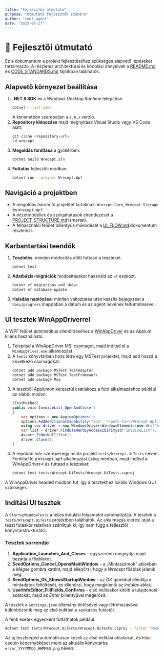 ```yaml
---
title: "Fejlesztői útmutató"
purpose: "Útmutató fejlesztők számára"
author: "root_agent"
date: "2025-06-27"
---
```


# 📙 Fejlesztői útmutató

Ez a dokumentum a projekt fejlesztéséhez szükséges alapvető lépéseket tartalmazza. A részletes architektúrai és kódolási irányelvek a [README.md](../README.md) és [CODE_STANDARDS.md](../CODE_STANDARDS.md) fájlokban találhatók.

## Alapvető környezet beállítása

1. **.NET 8 SDK** és a *Windows Desktop Runtime* telepítése.
   ```bash
   dotnet --list-sdks
   ```
   A kimenetben szerepeljen a `8.0.x` verzió.
2. **Repository klónozása** majd megnyitása Visual Studio vagy VS Code alatt.
   ```bash
   git clone <repository-url>
   cd wrecept
   ```
3. **Megoldás fordítása** a gyökérben:
   ```bash
   dotnet build Wrecept.sln
   ```
4. **Futtatás** fejlesztői módban:
   ```bash
   dotnet run --project Wrecept.Wpf
   ```

## Navigáció a projektben

- A megoldás három fő projektet tartalmaz: `Wrecept.Core`, `Wrecept.Storage` és `Wrecept.Wpf`.
- A nézetmodellek és szolgáltatások elrendezését a [PROJECT_STRUCTURE.md](../PROJECT_STRUCTURE.md) ismerteti.
- A felhasználói felület billentyűs működését a [UI_FLOW.md](../UI_FLOW.md) dokumentum részletezi.

## Karbantartási teendők

1. **Tesztelés**: minden módosítás előtt futtasd a teszteket.
   ```bash
   dotnet test
   ```
2. **Adatbázis-migrációk** módosításakor használd az `ef` eszközt.
   ```bash
   dotnet ef migrations add <Név>
   dotnet ef database update
   ```
3. **Haladás naplózása**: minden változtatás után készíts bejegyzést a `docs/progress` mappában a dátum és az agent nevének feltüntetésével.



## UI tesztek WinAppDriverrel

A WPF felület automatikus ellenőrzéséhez a [WinAppDriver](https://github.com/microsoft/WinAppDriver) és az Appium kliens használható.

1. Telepítsd a WinAppDriver MSI csomagot, majd indítsd el a `WinAppDriver.exe` alkalmazást.
2. A `tests` könyvtárban hozz létre egy MSTest projektet, majd add hozzá a következő csomagokat:
   ```bash
   dotnet add package MSTest.TestAdapter
   dotnet add package MSTest.TestFramework
   dotnet add package Moq
   ```
3. A tesztből Appiumon keresztül csatlakozz a futó alkalmazáshoz például az alábbi módon:
   ```csharp
   [TestMethod]
   public void InvoiceList_OpenAndClose()
   {
       var options = new AppiumOptions();
       options.AddAdditionalCapability("app", "<path-to>\\Wrecept.Wpf.exe");
       using var driver = new WindowsDriver<WindowsElement>(new Uri("http://127.0.0.1:4723"), options);
       var list = driver.FindElementByAccessibilityId("InvoiceList");
       Assert.IsNotNull(list);
       driver.Close();
   }
   ```
4. A repóban már szerepel egy minta projekt `tests/Wrecept.UiTests` néven.
   Fordítsd le a `Wrecept.Wpf` alkalmazást `Debug` módban, majd indítsd a WinAppDriver-t és futtasd a teszteket:
   ```bash
   dotnet test tests/Wrecept.UiTests/Wrecept.UiTests.csproj
   ```
A WinAppDriver headed módban fut, így a tesztekhez lokális Windows GUI szükséges.

## Indítási UI tesztek

A `StartupWindowTests` a teljes indulási folyamatot automatizálja. A tesztek a
`tests/Wrecept.UiTests` projektben találhatók. Az alkalmazás elérési útját
a teszt futáskor relatívan számítjuk ki,
így nem függ a fejlesztői könyvtárstruktúrától.

### Tesztek sorrendje

1. **Application_Launches_And_Closes** – egyszerűen megnyitja majd bezárja a főablakot.
2. **SeedOptions_Cancel_OpensMainWindow** – a „Mintaszámok” ablakban a *Mégse* gombra kattint, majd ellenőrzi, hogy a *Wrecept* főablak jelenik meg.
3. **SeedOptions_Ok_ShowsStartupWindow** – az *OK* gombbal elindítja a mintadatok feltöltését, és ellenőrzi, hogy megjelenik az *Indulás* ablak.
4. **UserInfoEditor_FillFields_Confirms** – első indításkor kitölti a tulajdonosi adatokat, majd az *Enter* billentyűvel megerősít.

A tesztek a `settings.json` állomány törlésével vagy létrehozásával különböztetik meg az első indítást a szokásos futástól.

A fenti esetek egyenként futtathatók például:

```bash
dotnet test tests/Wrecept.UiTests/Wrecept.UiTests.csproj --filter "Name=SeedOptions_Ok_ShowsStartupWindow"
```

Az új tesztsegéd automatikusan kezeli az első indítási ablakokat, és hiba esetén képernyőképet ment az aktuális könyvtárba `error_YYYYMMDD_HHMMSS.png` néven.


